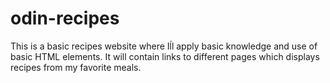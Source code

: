# odin-recipes
This is a basic recipes website where Iĺl apply basic knowledge and use of basic HTML elements. 
It will contain links to different pages which displays recipes from my favorite meals. 